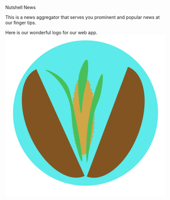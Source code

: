 Nutshell News

This is a news aggregator that serves you prominent and popular news at our finger tips.

Here is our wonderful logo for our web app.
![alt tag](https://raw.githubusercontent.com/NutshellNews/NutshellNews/master/icons/iconNutshell36.png)

